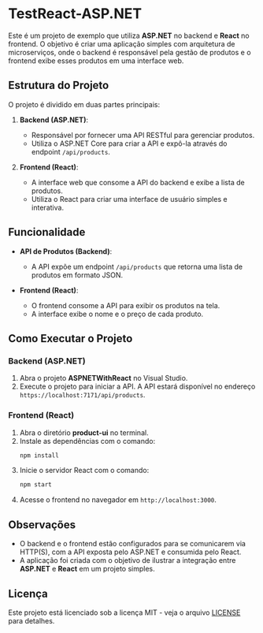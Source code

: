 

# TestReact-ASP.NET

Este é um projeto de exemplo que utiliza **ASP.NET** no backend e **React** no frontend. O objetivo é criar uma aplicação simples com arquitetura de microserviços, onde o backend é responsável pela gestão de produtos e o frontend exibe esses produtos em uma interface web.

## Estrutura do Projeto

O projeto é dividido em duas partes principais:

1. **Backend (ASP.NET)**:
   - Responsável por fornecer uma API RESTful para gerenciar produtos.
   - Utiliza o ASP.NET Core para criar a API e expô-la através do endpoint `/api/products`.
   
2. **Frontend (React)**:
   - A interface web que consome a API do backend e exibe a lista de produtos.
   - Utiliza o React para criar uma interface de usuário simples e interativa.

## Funcionalidade

- **API de Produtos (Backend)**:
  - A API expõe um endpoint `/api/products` que retorna uma lista de produtos em formato JSON.
  
- **Frontend (React)**:
  - O frontend consome a API para exibir os produtos na tela.
  - A interface exibe o nome e o preço de cada produto.

## Como Executar o Projeto

### Backend (ASP.NET)

1. Abra o projeto **ASPNETWithReact** no Visual Studio.
2. Execute o projeto para iniciar a API. A API estará disponível no endereço `https://localhost:7171/api/products`.
   
### Frontend (React)

1. Abra o diretório **product-ui** no terminal.
2. Instale as dependências com o comando:
   ```bash
   npm install
   ```
3. Inicie o servidor React com o comando:
   ```bash
   npm start
   ```
4. Acesse o frontend no navegador em `http://localhost:3000`.

## Observações

- O backend e o frontend estão configurados para se comunicarem via HTTP(S), com a API exposta pelo ASP.NET e consumida pelo React.
- A aplicação foi criada com o objetivo de ilustrar a integração entre **ASP.NET** e **React** em um projeto simples.

## Licença

Este projeto está licenciado sob a licença MIT - veja o arquivo [LICENSE](LICENSE) para detalhes.
